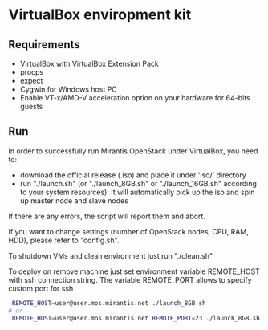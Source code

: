 VirtualBox enviropment kit
==========================

Requirements
------------

- VirtualBox with VirtualBox Extension Pack
- procps
- expect
- Cygwin for Windows host PC
- Enable VT-x/AMD-V acceleration option on your hardware for 64-bits guests

Run
---

In order to successfully run Mirantis OpenStack under VirtualBox, you need to:
- download the official release (.iso) and place it under 'iso/' directory
- run "./launch.sh" (or "./launch\_8GB.sh" or "./launch\_16GB.sh" according to your system resources). It will automatically pick up the iso and spin up master node and slave nodes

If there are any errors, the script will report them and abort.

If you want to change settings (number of OpenStack nodes, CPU, RAM, HDD), please refer to "config.sh".

To shutdown VMs and clean environment just run "./clean.sh"

To deploy on remove machine just set environment variable REMOTE_HOST with ssh connection string.
The variable REMOTE_PORT allows to specify custom port for ssh

```bash
 REMOTE_HOST=user@user.mos.mirantis.net ./launch_8GB.sh
# or
 REMOTE_HOST=user@user.mos.mirantis.net REMOTE_PORT=23 ./launch_8GB.sh
```